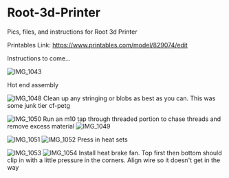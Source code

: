 # Root-3d-Printer
Pics, files, and instructions for Root 3d Printer

Printables Link: https://www.printables.com/model/829074/edit

Instructions to come...

![IMG_1043](https://github.com/Squaredwaves/Root-3d-Printer/assets/78972129/2c3a1056-9323-4334-bd4a-3d9b5e29addc)


Hot end assembly

![IMG_1048](https://github.com/Squaredwaves/Root-3d-Printer/assets/78972129/e975b61e-831c-4bf1-9982-0db49d955184)
Clean up any stringing or blobs as best as you can. This was some junk tier cf-petg

![IMG_1050](https://github.com/Squaredwaves/Root-3d-Printer/assets/78972129/43130541-2c5e-455c-89b6-d40ae5cb6cac)
Run an m10 tap through threaded portion to chase threads and remove excess material
![IMG_1049](https://github.com/Squaredwaves/Root-3d-Printer/assets/78972129/96383bda-fc15-46f5-bfc4-e05a3f0b7fcc)


![IMG_1051](https://github.com/Squaredwaves/Root-3d-Printer/assets/78972129/45e6fbe9-a96d-431f-a38a-776fcc15c7d0)
![IMG_1052](https://github.com/Squaredwaves/Root-3d-Printer/assets/78972129/8847d7cb-bbff-479d-8e91-416a03626ab0)
Press in heat sets

![IMG_1053](https://github.com/Squaredwaves/Root-3d-Printer/assets/78972129/1bae35b1-cff2-4fc2-91bb-c335bbe49709)
![IMG_1054](https://github.com/Squaredwaves/Root-3d-Printer/assets/78972129/b8401a61-e009-4166-ab47-22b73affa089)
Install heat brake fan. Top first then bottom should clip in with a little pressure in the corners. Align wire so it doesn't get in the way

